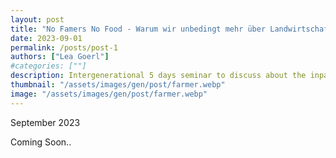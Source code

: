 ```yaml
---
layout: post
title: "No Famers No Food - Warum wir unbedingt mehr über Landwirtschaft reden müssen"
date: 2023-09-01
permalink: /posts/post-1
authors: ["Lea Goerl"]
#categories: [""]
description: Intergenerational 5 days seminar to discuss about the inpact of agriculture and give insights.
thumbnail: "/assets/images/gen/post/farmer.webp"
image: "/assets/images/gen/post/farmer.webp"
---
```


September 2023

Coming Soon..
